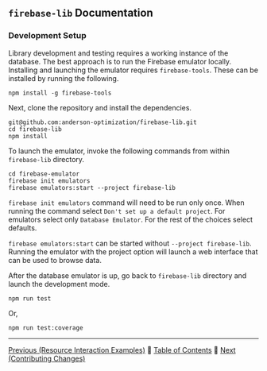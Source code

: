 ## `firebase-lib` Documentation

### Development Setup

Library development and testing requires a working instance of the database.
The best approach is to run the Firebase emulator locally.  Installing and
launching the emulator requires `firebase-tools`.  These can be installed by
running the following.

```
npm install -g firebase-tools
```

Next, clone the repository and install the dependencies.

```
git@github.com:anderson-optimization/firebase-lib.git
cd firebase-lib
npm install
```

To launch the emulator, invoke the following commands from within `firebase-lib`
directory.

```
cd firebase-emulator
firebase init emulators
firebase emulators:start --project firebase-lib
```

`firebase init emulators` command will need to be run only once.  When running
the command select `Don't set up a default project`.  For emulators select only
`Database Emulator`.  For the rest of the choices select defaults.

`firebase emulators:start` can be started without `--project firebase-lib`.
Running the emulator with the project option will launch a web interface that
can be used to browse data.

After the database emulator is up, go back to `firebase-lib` directory and
launch the development mode.

```
npm run test
```

Or,

```
npm run test:coverage
```

---

[Previous (Resource Interaction Examples)](../usage/resource-interaction/08-resource-interaction-examples.md) :palm_tree:
[Table of Contents](../../README.md) :palm_tree:
[Next (Contributing Changes)](./02-contributing-changes.md)
